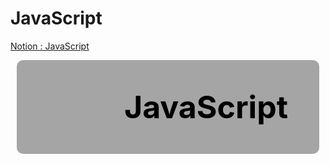 # JavaScript
[Notion : JavaScript](https://iris-wire-c3f.notion.site/JavaScript-5e803de577314d21a71111a922816f8b)

<a href="https://iris-wire-c3f.notion.site/JavaScript-5e803de577314d21a71111a922816f8b"
    style="
    display: block;
    background-color: rgb(165, 165, 165);
    margin: 10px;
    padding: 0px 50px;
    height: 150px;
    text-decoration: none;
    text-align: right;
    color: black;
    font-size: 50px;
    box-sizing: border-box;
    line-height: 150px;
    font-weight: 700;
    border-radius: 10px;
    ">JavaScript</a>
